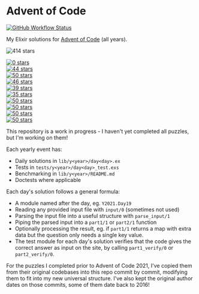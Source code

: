 # Advent of Code

[![GitHub Workflow Status](https://img.shields.io/github/actions/workflow/status/sevenseacat/advent_of_code/elixir.yml?branch=main&style=flat-square)](https://github.com/sevenseacat/advent_of_code/actions/workflows/elixir.yml)

My Elixir solutions for [Advent of Code](https://adventofcode.com/) (all years).

<!-- stars start -->
<p><img src="https://img.shields.io/static/v1?label=Total&message=414%20stars&style=for-the-badge&color=green" alt="414 stars" /></p>
<p><a href="./lib/y2024/"><img src="https://img.shields.io/static/v1?label=2024&message=0%20stars&style=for-the-badge&color=red" alt="0 stars" /></a><br />
<a href="./lib/y2023/"><img src="https://img.shields.io/static/v1?label=2023&message=44%20stars&style=for-the-badge&color=green" alt="44 stars" /></a><br />
<a href="./lib/y2022/"><img src="https://img.shields.io/static/v1?label=2022&message=%E2%AD%90%EF%B8%8F%2050%20stars%20%E2%AD%90%EF%B8%8F&style=for-the-badge&color=brightgreen" alt="50 stars" /></a><br />
<a href="./lib/y2021/"><img src="https://img.shields.io/static/v1?label=2021&message=46%20stars&style=for-the-badge&color=green" alt="46 stars" /></a><br />
<a href="./lib/y2020/"><img src="https://img.shields.io/static/v1?label=2020&message=39%20stars&style=for-the-badge&color=yellow" alt="39 stars" /></a><br />
<a href="./lib/y2019/"><img src="https://img.shields.io/static/v1?label=2019&message=35%20stars&style=for-the-badge&color=yellow" alt="35 stars" /></a><br />
<a href="./lib/y2018/"><img src="https://img.shields.io/static/v1?label=2018&message=%E2%AD%90%EF%B8%8F%2050%20stars%20%E2%AD%90%EF%B8%8F&style=for-the-badge&color=brightgreen" alt="50 stars" /></a><br />
<a href="./lib/y2017/"><img src="https://img.shields.io/static/v1?label=2017&message=%E2%AD%90%EF%B8%8F%2050%20stars%20%E2%AD%90%EF%B8%8F&style=for-the-badge&color=brightgreen" alt="50 stars" /></a><br />
<a href="./lib/y2016/"><img src="https://img.shields.io/static/v1?label=2016&message=%E2%AD%90%EF%B8%8F%2050%20stars%20%E2%AD%90%EF%B8%8F&style=for-the-badge&color=brightgreen" alt="50 stars" /></a><br />
<a href="./lib/y2015/"><img src="https://img.shields.io/static/v1?label=2015&message=%E2%AD%90%EF%B8%8F%2050%20stars%20%E2%AD%90%EF%B8%8F&style=for-the-badge&color=brightgreen" alt="50 stars" /></a></p><!-- stars end -->

This repository is a work in progress - I haven't yet completed all puzzles, but I'm working on them!

Each yearly event has:

* Daily solutions in `lib/y<year>/day<day>.ex`
* Tests in `tests/y<year>/day<day>_test.exs`
* Benchmarking in `lib/y<year>/README.md`
* Doctests where applicable

Each day's solution follows a general formula:

* A module named after the day, eg. `Y2021.Day19`
* Reading any provided input file with `input/0` (sometimes not used)
* Parsing the input file into a useful structure with `parse_input/1`
* Piping the parsed input into a `part1/1` or `part2/1` function
* Optionally processing the result, eg. if `part1/1` returns a map with extra data but the question only needs a single key value.
* The test module for each day's solution verifies that the code gives the correct answer as input on the site, by calling `part1_verify/0` or `part2_verify/0`.

For the puzzles I completed prior to Advent of Code 2021, I've copied them from their original codebases into this repo commit by commit, modifying them to fit into my new universal structure. I've also kept the original author dates on those commits, some of them date back to 2016!
